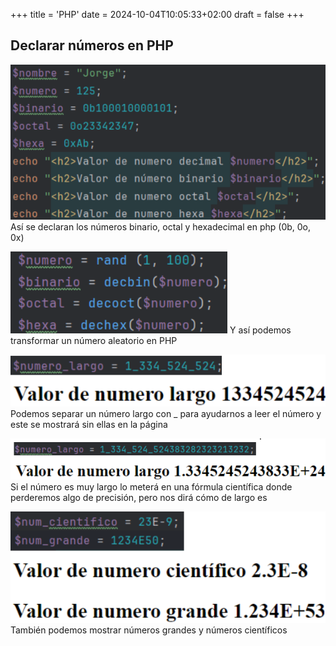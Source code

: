 +++
title = 'PHP'
date = 2024-10-04T10:05:33+02:00
draft = false
+++

## Declarar números en PHP

![Declaracion Números PHP](DeclaracionNumerosPHP.png)
Así se declaran los números binario, octal y hexadecimal en php (0b, 0o, 0x)

![Transformar Número Aleatorio](NumeroAleatorioPHPTransformar.png)
Y así podemos transformar un número aleatorio en PHP

![Numero Largo](NumeroLargo.png)
Podemos separar un número largo con _ para ayudarnos a leer el número y este se mostrará sin ellas en la página

![Numero Largo Cientifico](NumeroLargoCientifico.png)
Si el número es muy largo lo meterá en una fórmula científica donde perderemos algo de precisión, pero nos dirá cómo de largo es

![Numero Grande y Cientifico](NumeroGrandeCientifico.png)
También podemos mostrar números grandes y números científicos